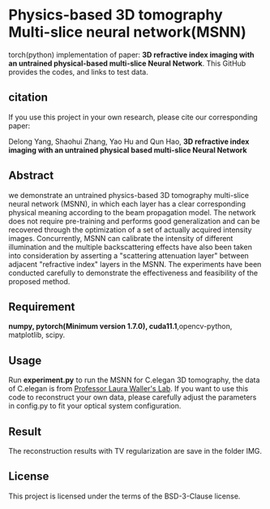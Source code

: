 # Physics-based 3D tomography Multi-slice neural network(MSNN)

torch(python) implementation of paper: **3D refractive index imaging with an untrained physical-based multi-slice Neural Network**. This GitHub provides the codes, and links to test data.

## citation

If you use this project in your own research, please cite our corresponding paper:

Delong Yang, Shaohui Zhang, Yao Hu and Qun Hao, **3D refractive index imaging with an untrained physical based multi-slice Neural Network**

## Abstract

we demonstrate an untrained physics-based 3D tomography multi-slice neural network (MSNN), in which each layer has a clear corresponding physical meaning according to the beam propagation model.
The network does not require pre-training and performs good generalization and can be recovered through the optimization of a set of actually acquired intensity images.
Concurrently, MSNN can calibrate the intensity of different illumination and the multiple backscattering effects have also been taken into consideration by asserting a "scattering attenuation layer" between adjacent "refractive index" layers in the MSNN. The experiments have been conducted carefully to demonstrate the effectiveness and feasibility of the proposed method.

## Requirement 

**numpy, pytorch(Minimum version 1.7.0), cuda11.1**,opencv-python, matplotlib, scipy.

## Usage

Run **experiment.py** to run the MSNN for C.elegan 3D tomography, the data of C.elegan is from  [Professor Laura Waller's Lab](https://drive.google.com/drive/folders/19eQCMjTtiK8N1f1nGtXlfXkEa8qL6kDl). If you want to use this code to reconstruct your own data, please carefully adjust the parameters in config.py to fit your optical system configuration. 

## Result

The reconstruction results with TV regularization are save in the folder IMG.

## License

This project is licensed under the terms of the BSD-3-Clause license.
